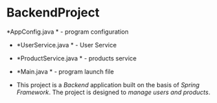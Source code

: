 # BackendProject
*AppConfig.java * - program configuration
- *UserService.java * - User Service
- *ProductService.java * - products service
- *Main.java * - program launch file

- This project is a *Backend* application built on the basis of *Spring Framework*. 
The project is designed to *manage users and products*.
